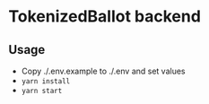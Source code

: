 # TokenizedBallot backend

## Usage

* Copy ./.env.example to ./.env and set values
* `yarn install`
* `yarn start`
